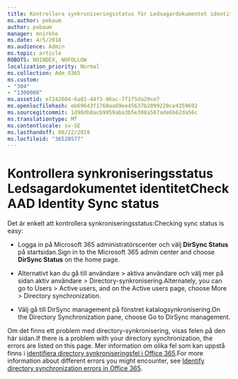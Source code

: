 ```yaml
---
title: Kontrollera synkroniseringsstatus för Ledsagardokumentet identitet
ms.author: pebaum
author: pebaum
manager: mnirkhe
ms.date: 4/5/2018
ms.audience: Admin
ms.topic: article
ROBOTS: NOINDEX, NOFOLLOW
localization_priority: Normal
ms.collection: Adm_O365
ms.custom:
- "304"
- "1300008"
ms.assetid: e7242604-6a81-44f3-86ac-7f1f5da29ce7
ms.openlocfilehash: eb69643f1760aa69ee45637b2099220ce4359692
ms.sourcegitcommit: 1d98db8acb9959aba3b5e308a567ade6b62da56c
ms.translationtype: MT
ms.contentlocale: sv-SE
ms.lasthandoff: 08/22/2019
ms.locfileid: "36520577"
---
```

# <a name="check-aad-identity-sync-status"></a><span data-ttu-id="29c44-102">Kontrollera synkroniseringsstatus Ledsagardokumentet identitet</span><span class="sxs-lookup"><span data-stu-id="29c44-102">Check AAD Identity Sync status</span></span>

<span data-ttu-id="29c44-103">Det är enkelt att kontrollera synkroniseringsstatus:</span><span class="sxs-lookup"><span data-stu-id="29c44-103">Checking sync status is easy:</span></span>
  
- <span data-ttu-id="29c44-104">Logga in på Microsoft 365 administratörscenter och välj **DirSync Status** på startsidan.</span><span class="sxs-lookup"><span data-stu-id="29c44-104">Sign in to the Microsoft 365 admin center and choose **DirSync Status** on the home page.</span></span>

- <span data-ttu-id="29c44-105">Alternativt kan du gå till användare \> aktiva användare och välj mer på sidan aktiv användare \> Directory-synkronisering.</span><span class="sxs-lookup"><span data-stu-id="29c44-105">Alternately, you can go to Users \> Active users, and on the Active users page, choose More \> Directory synchronization.</span></span>

- <span data-ttu-id="29c44-106">Välj gå till DirSync management på fönstret katalogsynkronisering.</span><span class="sxs-lookup"><span data-stu-id="29c44-106">On the Directory Synchronization pane, choose Go to DirSync management.</span></span>

<span data-ttu-id="29c44-107">Om det finns ett problem med directory-synkronisering, visas felen på den här sidan.</span><span class="sxs-lookup"><span data-stu-id="29c44-107">If there is a problem with your directory synchronization, the errors are listed on this page.</span></span> <span data-ttu-id="29c44-108">Mer information om olika fel som kan uppstå finns i [identifiera directory synkroniseringsfel i Office 365](https://support.office.com/article/b4fc07a5-97ea-4ca6-9692-108acab74067).</span><span class="sxs-lookup"><span data-stu-id="29c44-108">For more information about different errors you might encounter, see [Identify directory synchronization errors in Office 365](https://support.office.com/article/b4fc07a5-97ea-4ca6-9692-108acab74067).</span></span>
  